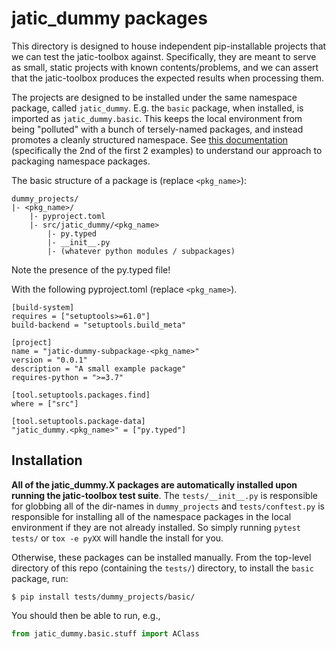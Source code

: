 # jatic_dummy packages

This directory is designed to house independent pip-installable projects that we can test the jatic-toolbox against. Specifically, they are meant to serve as small, static projects with known contents/problems, and we can assert that the jatic-toolbox produces the expected results when processing them.

The projects are designed to be installed under the same namespace package, called `jatic_dummy`. E.g. the `basic` package, when installed, is imported as `jatic_dummy.basic`. This keeps the local environment from being "polluted" with a bunch of tersely-named packages, and instead promotes a cleanly structured namespace. See [this documentation](https://packaging.python.org/en/latest/guides/packaging-namespace-packages/) (specifically the 2nd of the first 2 examples) to understand our approach to packaging namespace packages.

The basic structure of a package is (replace `<pkg_name>`):

```
dummy_projects/
|- <pkg_name>/
    |- pyproject.toml
    |- src/jatic_dummy/<pkg_name>
        |- py.typed
        |- __init__.py
        |- (whatever python modules / subpackages)
```

Note the presence of the py.typed file!

With the following pyproject.toml (replace `<pkg_name>`).

```
[build-system]
requires = ["setuptools>=61.0"]
build-backend = "setuptools.build_meta"

[project]
name = "jatic-dummy-subpackage-<pkg_name>"
version = "0.0.1"
description = "A small example package"
requires-python = ">=3.7"

[tool.setuptools.packages.find]
where = ["src"]

[tool.setuptools.package-data]
"jatic_dummy.<pkg_name>" = ["py.typed"]
```



## Installation

**All of the jatic_dummy.X packages are automatically installed upon running the jatic-toolbox test suite**. The `tests/__init__.py` is responsible for globbing all of the dir-names in `dummy_projects` and `tests/conftest.py` is responsible for installing all of the namespace packages in the local environment if they are not already installed. So simply running `pytest tests/` or `tox -e pyXX` will handle the install for you.

Otherwise, these packages can be installed manually. From the top-level directory of this repo (containing the `tests/`) directory, to install the `basic` package, run:

```console
$ pip install tests/dummy_projects/basic/
```

You should then be able to run, e.g., 

```python
from jatic_dummy.basic.stuff import AClass
```
